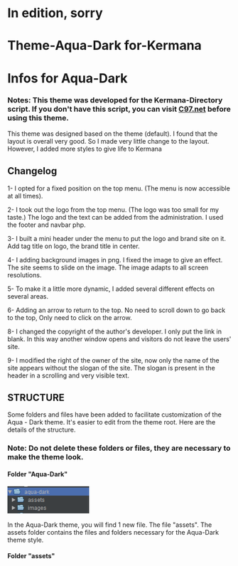 # In edition, sorry
# Theme-Aqua-Dark for-Kermana
# Infos for Aqua-Dark
### Notes: This theme was developed for the Kermana-Directory script. If you don't have this script, you can visit <a href="https://github.com/cunaedy/Kemana-Directory" target="_blank">C97.net</a> before using this theme.
This theme was designed based on the theme (default). I found that the layout is overall very good. So I made very little change to the layout. However, I added more styles to give life to Kermana
## Changelog
1- I opted for a fixed position on the top menu. (The menu is now accessible at all times).

2- I took out the logo from the top menu. (The logo was too small for my taste.) The logo and the text can be added from the administration. I used the footer and navbar php. 

3- I built a mini header under the menu to put the logo and brand site on it. Add tag title on logo, the brand title in center.

4- I adding background images in png. I fixed the image to give an effect. The site seems to slide on the image. The image adapts to all screen resolutions.

5- To make it a little more dynamic, I added several different effects on several areas.

6- Adding an arrow to return to the top. No need to scroll down to go back to the top, Only need to click on the arrow.

8- I changed the copyright of the author's developer. I only put the link in blank. In this way another window opens and visitors do not leave the users' site.

9- I modified the right of the owner of the site, now only the name of the site appears without the slogan of the site.
The slogan is present in the header in a scrolling and very visible text. 
## STRUCTURE
Some folders and files have been added to facilitate customization of the Aqua - Dark theme. It's easier to edit from the theme root. Here are the details of the structure.
### Note: Do not delete these folders or files, they are necessary to make the theme look.

#### Folder "Aqua-Dark"
<img src='https://github.com/hostingwolf/Theme-Aqua-Dark-for-Kermana/blob/master/doc/assets/imgs/aquadark.PNG'>

In the Aqua-Dark theme, you will find 1 new file. The file "assets".
The assets folder contains the files and folders necessary for the Aqua-Dark theme style.
#### Folder "assets"

